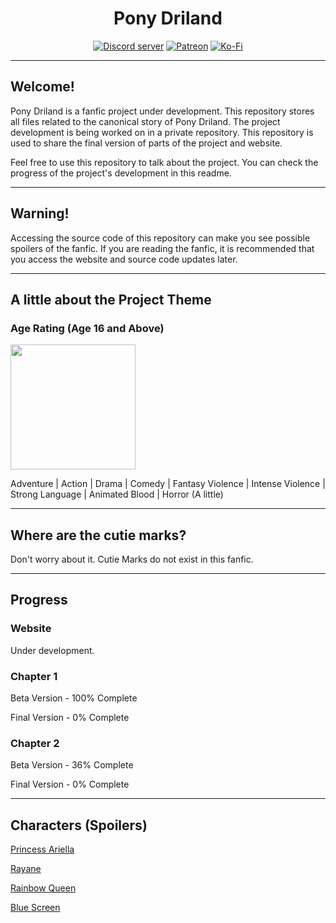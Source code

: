 <div align="center">
<h1>Pony Driland</h1>
<p>
    <a href="https://discord.gg/TgHdvJd"><img src="https://img.shields.io/discord/413193536188579841?color=7289da&logo=discord&logoColor=white" alt="Discord server" /></a>
    <a href="https://www.patreon.com/JasminDreasond"><img src="https://img.shields.io/badge/donate-patreon-F96854.svg?logo=patreon" alt="Patreon" /></a>
    <a href="https://ko-fi.com/jasmindreasond"><img src="https://img.shields.io/badge/donate-ko%20fi-29ABE0.svg?logo=ko-fi" alt="Ko-Fi" /></a>
</p>
</div>

<hr/>

## Welcome!

Pony Driland is a fanfic project under development. This repository stores all files related to the canonical story of Pony Driland.
The project development is being worked on in a private repository. This repository is used to share the final version of parts of the project and website.

Feel free to use this repository to talk about the project. 
You can check the progress of the project's development in this readme.

<hr/>

## Warning!
Accessing the source code of this repository can make you see possible spoilers of the fanfic. If you are reading the fanfic, it is recommended that you access the website and source code updates later.

<hr/>

## A little about the Project Theme

### Age Rating (Age 16 and Above)

<img src="https://github.com/Pony-Driland/Website/blob/main/docs/img/age-rating.jpg?raw=true" height="200" />

Adventure | Action | Drama | Comedy | Fantasy Violence | Intense Violence | Strong Language | Animated Blood | Horror (A little)

<hr/>

## Where are the cutie marks?
Don't worry about it. Cutie Marks do not exist in this fanfic.

<hr/>

## Progress

### Website
Under development.

### Chapter 1
Beta Version - 100% Complete

Final Version - 0% Complete

### Chapter 2
Beta Version - 36% Complete

Final Version - 0% Complete

<hr/>

## Characters (Spoilers)

<a href="https://github.com/Pony-Driland/Website/blob/main/docs/img/characters/princess-ariella/README.md" target="_blank">Princess Ariella</a>

<a href="https://github.com/Pony-Driland/Website/blob/main/docs/img/characters/rayane/README.md" target="_blank">Rayane</a>

<a href="https://github.com/Pony-Driland/Website/blob/main/docs/img/characters/rainbow-queen/README.md" target="_blank">Rainbow Queen</a>

<a href="https://github.com/Pony-Driland/Website/blob/main/docs/img/characters/blue-screen/README.md" target="_blank">Blue Screen</a>